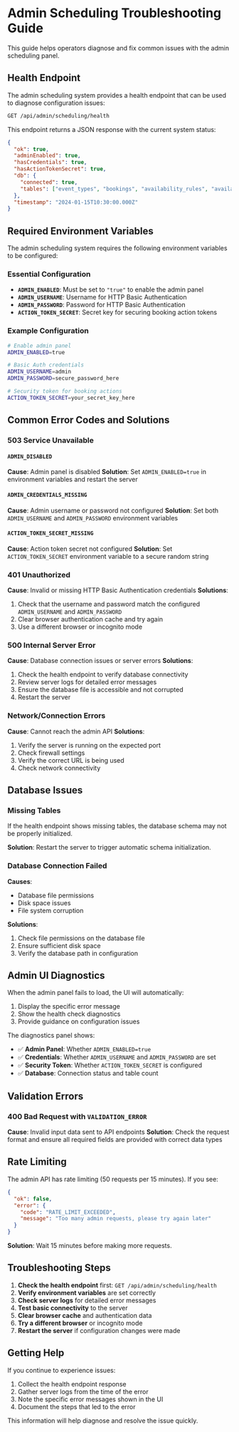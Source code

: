 # Admin Scheduling Troubleshooting Guide

This guide helps operators diagnose and fix common issues with the admin scheduling panel.

## Health Endpoint

The admin scheduling system provides a health endpoint that can be used to diagnose configuration issues:

```bash
GET /api/admin/scheduling/health
```

This endpoint returns a JSON response with the current system status:

```json
{
  "ok": true,
  "adminEnabled": true,
  "hasCredentials": true,
  "hasActionTokenSecret": true,
  "db": {
    "connected": true,
    "tables": ["event_types", "bookings", "availability_rules", "availability_exceptions", "admin_audit_logs"]
  },
  "timestamp": "2024-01-15T10:30:00.000Z"
}
```

## Required Environment Variables

The admin scheduling system requires the following environment variables to be configured:

### Essential Configuration

- **`ADMIN_ENABLED`**: Must be set to `"true"` to enable the admin panel
- **`ADMIN_USERNAME`**: Username for HTTP Basic Authentication
- **`ADMIN_PASSWORD`**: Password for HTTP Basic Authentication
- **`ACTION_TOKEN_SECRET`**: Secret key for securing booking action tokens

### Example Configuration

```bash
# Enable admin panel
ADMIN_ENABLED=true

# Basic Auth credentials
ADMIN_USERNAME=admin
ADMIN_PASSWORD=secure_password_here

# Security token for booking actions
ACTION_TOKEN_SECRET=your_secret_key_here
```

## Common Error Codes and Solutions

### 503 Service Unavailable

#### `ADMIN_DISABLED`
**Cause**: Admin panel is disabled
**Solution**: Set `ADMIN_ENABLED=true` in environment variables and restart the server

#### `ADMIN_CREDENTIALS_MISSING`
**Cause**: Admin username or password not configured
**Solution**: Set both `ADMIN_USERNAME` and `ADMIN_PASSWORD` environment variables

#### `ACTION_TOKEN_SECRET_MISSING`
**Cause**: Action token secret not configured
**Solution**: Set `ACTION_TOKEN_SECRET` environment variable to a secure random string

### 401 Unauthorized

**Cause**: Invalid or missing HTTP Basic Authentication credentials
**Solutions**:
1. Check that the username and password match the configured `ADMIN_USERNAME` and `ADMIN_PASSWORD`
2. Clear browser authentication cache and try again
3. Use a different browser or incognito mode

### 500 Internal Server Error

**Cause**: Database connection issues or server errors
**Solutions**:
1. Check the health endpoint to verify database connectivity
2. Review server logs for detailed error messages
3. Ensure the database file is accessible and not corrupted
4. Restart the server

### Network/Connection Errors

**Cause**: Cannot reach the admin API
**Solutions**:
1. Verify the server is running on the expected port
2. Check firewall settings
3. Verify the correct URL is being used
4. Check network connectivity

## Database Issues

### Missing Tables
If the health endpoint shows missing tables, the database schema may not be properly initialized.

**Solution**: Restart the server to trigger automatic schema initialization.

### Database Connection Failed
**Causes**:
- Database file permissions
- Disk space issues
- File system corruption

**Solutions**:
1. Check file permissions on the database file
2. Ensure sufficient disk space
3. Verify the database path in configuration

## Admin UI Diagnostics

When the admin panel fails to load, the UI will automatically:
1. Display the specific error message
2. Show the health check diagnostics
3. Provide guidance on configuration issues

The diagnostics panel shows:
- ✅ **Admin Panel**: Whether `ADMIN_ENABLED=true`
- ✅ **Credentials**: Whether `ADMIN_USERNAME` and `ADMIN_PASSWORD` are set
- ✅ **Security Token**: Whether `ACTION_TOKEN_SECRET` is configured
- ✅ **Database**: Connection status and table count

## Validation Errors

### 400 Bad Request with `VALIDATION_ERROR`
**Cause**: Invalid input data sent to API endpoints
**Solution**: Check the request format and ensure all required fields are provided with correct data types

## Rate Limiting

The admin API has rate limiting (50 requests per 15 minutes). If you see:
```json
{
  "ok": false,
  "error": {
    "code": "RATE_LIMIT_EXCEEDED",
    "message": "Too many admin requests, please try again later"
  }
}
```

**Solution**: Wait 15 minutes before making more requests.

## Troubleshooting Steps

1. **Check the health endpoint** first: `GET /api/admin/scheduling/health`
2. **Verify environment variables** are set correctly
3. **Check server logs** for detailed error messages
4. **Test basic connectivity** to the server
5. **Clear browser cache** and authentication data
6. **Try a different browser** or incognito mode
7. **Restart the server** if configuration changes were made

## Getting Help

If you continue to experience issues:
1. Collect the health endpoint response
2. Gather server logs from the time of the error
3. Note the specific error messages shown in the UI
4. Document the steps that led to the error

This information will help diagnose and resolve the issue quickly.